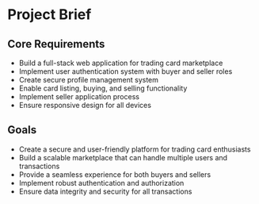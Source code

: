 # Project Brief

## Core Requirements
- Build a full-stack web application for trading card marketplace
- Implement user authentication system with buyer and seller roles
- Create secure profile management system
- Enable card listing, buying, and selling functionality
- Implement seller application process
- Ensure responsive design for all devices

## Goals
- Create a secure and user-friendly platform for trading card enthusiasts
- Build a scalable marketplace that can handle multiple users and transactions
- Provide a seamless experience for both buyers and sellers
- Implement robust authentication and authorization
- Ensure data integrity and security for all transactions
